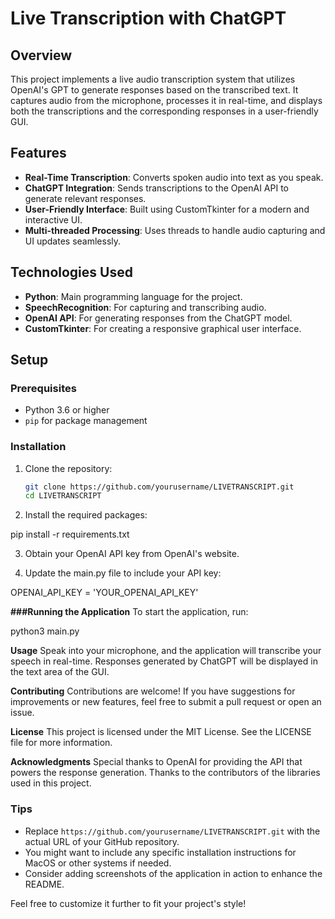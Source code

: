 # Live Transcription with ChatGPT

## Overview

This project implements a live audio transcription system that utilizes OpenAI's GPT to generate responses based on the transcribed text. It captures audio from the microphone, processes it in real-time, and displays both the transcriptions and the corresponding responses in a user-friendly GUI.

## Features

- **Real-Time Transcription**: Converts spoken audio into text as you speak.
- **ChatGPT Integration**: Sends transcriptions to the OpenAI API to generate relevant responses.
- **User-Friendly Interface**: Built using CustomTkinter for a modern and interactive UI.
- **Multi-threaded Processing**: Uses threads to handle audio capturing and UI updates seamlessly.

## Technologies Used

- **Python**: Main programming language for the project.
- **SpeechRecognition**: For capturing and transcribing audio.
- **OpenAI API**: For generating responses from the ChatGPT model.
- **CustomTkinter**: For creating a responsive graphical user interface.

## Setup

### Prerequisites

- Python 3.6 or higher
- `pip` for package management

### Installation

1. Clone the repository:
   ```bash
   git clone https://github.com/yourusername/LIVETRANSCRIPT.git
   cd LIVETRANSCRIPT
   
2. Install the required packages:

pip install -r requirements.txt

3. Obtain your OpenAI API key from OpenAI's website.

4. Update the main.py file to include your API key:

OPENAI_API_KEY = 'YOUR_OPENAI_API_KEY'

**###Running the Application**
To start the application, run:

python3 main.py

**Usage**
Speak into your microphone, and the application will transcribe your speech in real-time.
Responses generated by ChatGPT will be displayed in the text area of the GUI.

**Contributing**
Contributions are welcome! If you have suggestions for improvements or new features, feel free to submit a pull request or open an issue.

**License**
This project is licensed under the MIT License. See the LICENSE file for more information.

**Acknowledgments**
Special thanks to OpenAI for providing the API that powers the response generation.
Thanks to the contributors of the libraries used in this project.


### Tips
- Replace `https://github.com/yourusername/LIVETRANSCRIPT.git` with the actual URL of your GitHub repository.
- You might want to include any specific installation instructions for MacOS or other systems if needed.
- Consider adding screenshots of the application in action to enhance the README.

Feel free to customize it further to fit your project's style!
